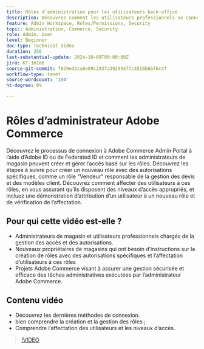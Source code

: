 ```yaml
---
title: Rôles d’administration pour les utilisateurs back-office
description: Découvrez comment les utilisateurs professionnels se connectent à Adobe Commerce Admin Portal et comment les administrateurs de magasin créent et gèrent l’accès basé sur les rôles au portail d’administration.
feature: Admin Workspace, Roles/Permissions, Security
topic: Administration, Commerce, Security
role: Admin, User
level: Beginner
doc-type: Technical Video
duration: 256
last-substantial-update: 2024-10-09T00:00:00Z
jira: KT-16186
source-git-commit: f029ed2ca8e09c2937a39299477c4516b6b76c4f
workflow-type: tm+mt
source-wordcount: '194'
ht-degree: 0%

---
```



# Rôles d’administrateur Adobe Commerce

Découvrez le processus de connexion à Adobe Commerce Admin Portal à l’aide d’Adobe ID ou de Federated ID et comment les administrateurs de magasin peuvent créer et gérer l’accès basé sur les rôles. Découvrez les étapes à suivre pour créer un nouveau rôle avec des autorisations spécifiques, comme un rôle &quot;Vendeur&quot; responsable de la gestion des devis et des modèles client. Découvrez comment affecter des utilisateurs à ces rôles, en vous assurant qu’ils disposent des niveaux d’accès appropriés, et incluez une démonstration d’attribution d’un utilisateur à un nouveau rôle et de vérification de l’affectation.

## Pour qui cette vidéo est-elle ?

- Administrateurs de magasin et utilisateurs professionnels chargés de la gestion des accès et des autorisations.
- Nouveaux propriétaires de magasins qui ont besoin d’instructions sur la création de rôles avec des autorisations spécifiques et l’affectation d’utilisateurs à ces rôles
- Projets Adobe Commerce visant à assurer une gestion sécurisée et efficace des tâches administratives exécutées par l’administrateur Adobe Commerce.

## Contenu vidéo

- Découvrez les dernières méthodes de connexion.
- bien comprendre la création et la gestion des rôles ;
- Comprendre l’affectation des utilisateurs et les niveaux d’accès. &#x200B;

>[!VIDEO](https://video.tv.adobe.com/v/3433515?learn=on&captions=fre_fr)
